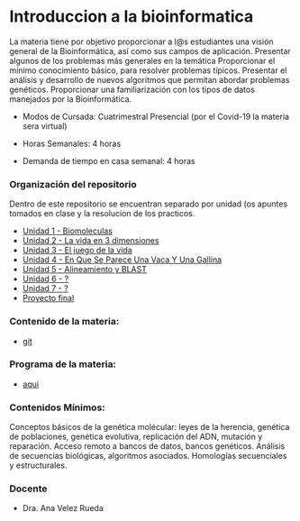 # Introduccion a la bioinformatica

La materia tiene por objetivo proporcionar a l@s estudiantes  una visión general de la Bioinformática, así como sus campos de aplicación. Presentar algunos de los problemas más generales en la temática
Proporcionar el mínimo conocimiento básico, para resolver problemas típicos.
Presentar el análisis y desarrollo de nuevos algoritmos que permitan abordar problemas genéticos.
Proporcionar una familiarización con los tipos de datos manejados por la Bioinformática.

- Modos de Cursada: Cuatrimestral Presencial (por el Covid-19 la materia sera virtual)

- Horas Semanales: 4 horas

- Demanda de tiempo en casa semanal: 4 horas

### Organización del repositorio

Dentro de este repositorio se encuentran separado por unidad (os apuntes tomados en clase y la resolucion de los practicos. 

- [Unidad 1 - Biomoleculas](https://github.com/wisaku/Bioinformatica-UNQ/tree/master/TP1_Introductorio)
- [Unidad 2 - La vida en 3 dimensiones](https://github.com/wisaku/Bioinformatica-UNQ/tree/master/TP2_LaVidaEnTresDimensiones)
- [Unidad 3 - El juego de la vida](https://github.com/wisaku/Bioinformatica-UNQ/tree/master/TP3_ElJuegoDeLaVida)
- [Unidad 4 - En Que Se Parece Una Vaca Y Una Gallina](https://github.com/wisaku/Bioinformatica-UNQ/tree/master/TP4_EnQueSePareceUnaVacaYUnaGallina)
- [Unidad 5 - Alineamiento y BLAST](https://github.com/wisaku/Bioinformatica-UNQ/tree/master/TP5_AlineamientYBlast/)
- [Unidad 6 - ?]()
- [Unidad 7 - ?]()
- [Proyecto final]()

### Contenido de la materia:
- [git](https://github.com/AJVelezRueda/Bioinfo_UNQ)

### Programa de la materia:

- [aqui](http://cpi.blog.unq.edu.ar/wp-content/uploads/sites/14/2020/08/2019-Procesos-Informaticos_Introduccion_a_la_Bioinformatica-CD.pdf)

### Contenidos Mínimos:

Conceptos básicos de la genética molécular: leyes de la herencia, genética de poblaciones, genética evolutiva, replicación del ADN, mutación y reparación.
Acceso remoto a bancos de datos, bancos genéticos.
Análisis de secuencias biológicas, algoritmos asociados.
Homologías secuenciales y estructurales.

### Docente

- Dra. Ana Velez Rueda
